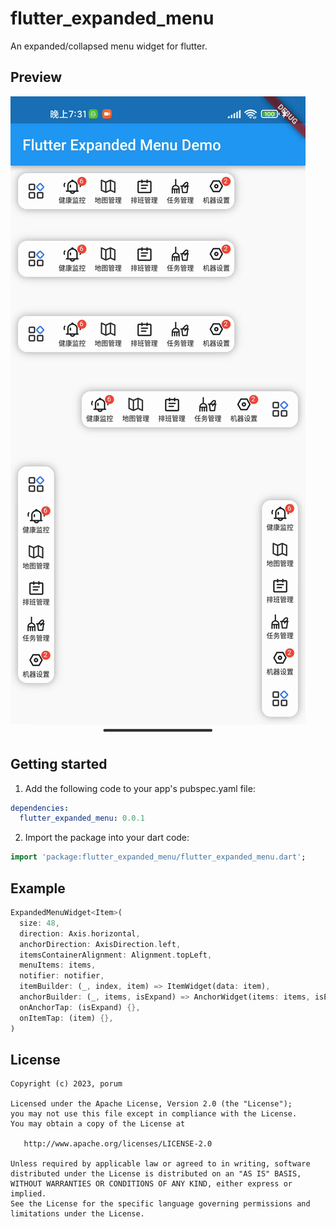 # flutter_expanded_menu

An expanded/collapsed menu widget for flutter.

## Preview

![screenshot](./screenshots/screenshot.gif)

## Getting started

1. Add the following code to your app's pubspec.yaml file:

```yaml
dependencies:
  flutter_expanded_menu: 0.0.1
```

2. Import the package into your dart code:

```dart
import 'package:flutter_expanded_menu/flutter_expanded_menu.dart';
```

## Example

```dart
ExpandedMenuWidget<Item>(
  size: 48,
  direction: Axis.horizontal,
  anchorDirection: AxisDirection.left,
  itemsContainerAlignment: Alignment.topLeft,
  menuItems: items,
  notifier: notifier,
  itemBuilder: (_, index, item) => ItemWidget(data: item),
  anchorBuilder: (_, items, isExpand) => AnchorWidget(items: items, isExpand: isExpand),
  onAnchorTap: (isExpand) {},
  onItemTap: (item) {},
)
```

## License

```
Copyright (c) 2023, porum

Licensed under the Apache License, Version 2.0 (the "License");
you may not use this file except in compliance with the License.
You may obtain a copy of the License at

   http://www.apache.org/licenses/LICENSE-2.0

Unless required by applicable law or agreed to in writing, software
distributed under the License is distributed on an "AS IS" BASIS,
WITHOUT WARRANTIES OR CONDITIONS OF ANY KIND, either express or implied.
See the License for the specific language governing permissions and
limitations under the License.
```
